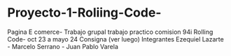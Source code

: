 # Proyecto-1-Roliing-Code-
Pagina E comerce- Trabajo grupal
trabajo practico comision 94i Rolling Code- oct 23 a mayo 24
Consigna (ver luego)
Integrantes Ezequiel Lazarte - Marcelo Serrano - Juan Pablo Varela
